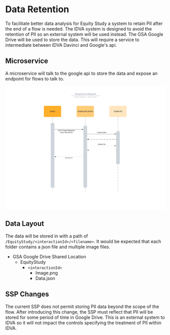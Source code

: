 
# Data Retention

To facilitate better data analysis for Equity Study a system to retain PII after the end of a flow is needed. The IDVA system is designed to avoid the retention of PII so an external system will be used instead. The GSA Google Drive will be used to store the data. This will require a service to intermediate between IDVA Davinci and Google's api.

## Microservice

A microservice will talk to the google api to store the data and expose an endpoint for flows to talk to.

![Sequence Diagram](diagram.png)

## Data Layout

The data will be stored in with a path of `/EquityStudy/<interactionId>/<filename>`.
It would be expected that each folder contains a json file and multiple image files.

* GSA Google Drive Shared Location
    * EquityStudy
        * `<interactionId>`
            * Image.png
            * Data.json

## SSP Changes

The current SSP does not permit storing PII data beyond the scope of the flow. After introducing this change, the SSP must reflect that PII will be stored for some period of time in Google Drive. This is an external system to IDVA so it will not impact the controls specifying the treatment of PII within IDVA.
